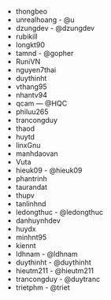 - thongbeo
- unrealhoang - @u
- dzungdev - @dzungdev
- rubikill
- longkt90
- tamnd - @gopher
- RuniVN
- nguyen7thai
- duythinht
- vthang95
- nhantv94
- qcam — @HQC
- philuu265
- trancongduy
- thaod
- huytd
- linxGnu
- manhdaovan
- Vuta
- hieuk09 - @hieuk09
- phantrinh
- taurandat
- thupv
- tanlinhnd
- ledongthuc - @ledongthuc
- danhuynhdev
- huydx
- minhnt95
- kiennt
- ldhnam - @ldhnam
- duythinht - @duythinht
- hieutm211 - @hieutm211
- trancongduy - @duytranc
- trietphm - @triet